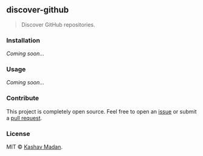 ## discover-github

> Discover GitHub repositories.

### Installation

_Coming soon..._

### Usage

_Coming soon..._

### Contribute
This project is completely open source. Feel free to open an [issue](https://github.com/kshvmdn/github-list/issues) or submit a [pull request](https://github.com/kshvmdn/github-list/pulls).

### License

MIT © [Kashav Madan](http://kshvmdn.com).

